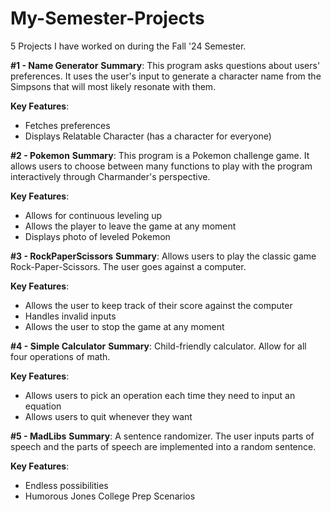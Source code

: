 # My-Semester-Projects
5 Projects I have worked on during the Fall '24 Semester.

**#1 - Name Generator**
**Summary**: This program asks questions about users' preferences. It uses the user's input to generate a character name from the Simpsons that will most likely resonate with them.

**Key Features**:
- Fetches preferences
- Displays Relatable Character (has a character for everyone)

**#2 - Pokemon** 
**Summary**: This program is a Pokemon challenge game. It allows users to choose between many functions to play with the program interactively through Charmander's perspective. 

**Key Features**:
- Allows for continuous leveling up
- Allows the player to leave the game at any moment
- Displays photo of leveled Pokemon

**#3 - RockPaperScissors**
**Summary**: Allows users to play the classic game Rock-Paper-Scissors. The user goes against a computer.

**Key Features**:
- Allows the user to keep track of their score against the computer
- Handles invalid inputs
- Allows the user to stop the game at any moment

**#4 - Simple Calculator**
**Summary**: Child-friendly calculator. Allow for all four operations of math.

**Key Features**:
- Allows users to pick an operation each time they need to input an equation
- Allows users to quit whenever they want

**#5 - MadLibs**
**Summary**: A sentence randomizer. The user inputs parts of speech and the parts of speech are implemented into a random sentence. 

**Key Features**:
- Endless possibilities
- Humorous Jones College Prep Scenarios
